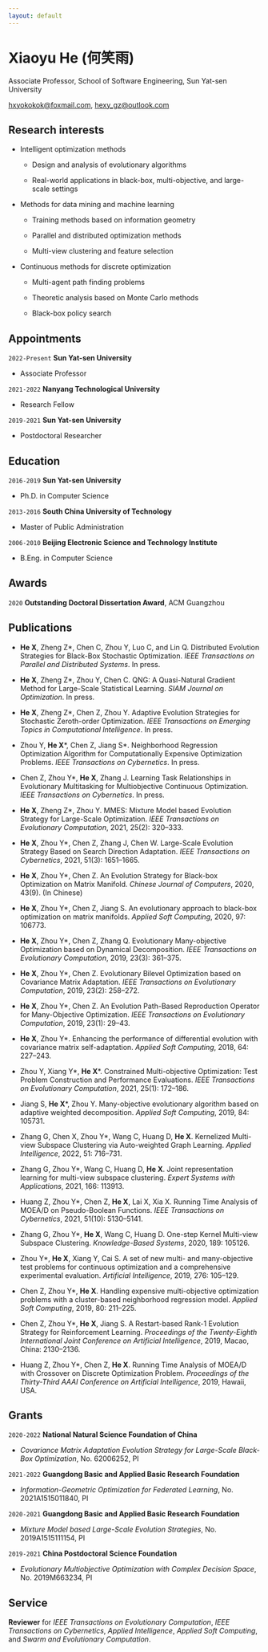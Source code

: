 ```yaml
---
layout: default
---
```


# Xiaoyu He (何笑雨)
<!-- ## About Me -->

<!-- <img class="profile-picture" src="me.jpg"> -->

Associate Professor, School of Software Engineering, Sun Yat-sen University

hxyokokok@foxmail.com, hexy_gz@outlook.com


## Research interests

- Intelligent optimization methods 

    - Design and analysis of evolutionary algorithms

    - Real-world applications in black-box, multi-objective, and large-scale settings 

- Methods for data mining and machine learning

    - Training methods based on information geometry

    - Parallel and distributed optimization methods

    - Multi-view clustering and feature selection

- Continuous methods for discrete optimization 

    - Multi-agent path finding problems

    - Theoretic analysis based on Monte Carlo methods

    - Black-box policy search

## Appointments 

`2022-Present` __Sun Yat-sen University__

- Associate Professor

`2021-2022` __Nanyang Technological University__

- Research Fellow

`2019-2021` __Sun Yat-sen University__

- Postdoctoral Researcher

## Education

`2016-2019`
__Sun Yat-sen University__

- Ph.D. in Computer Science

`2013-2016`
__South China University of Technology__

- Master of Public Administration

`2006-2010`
__Beijing Electronic Science and Technology Institute__

- B.Eng. in Computer Science

## Awards

`2020` 
__Outstanding Doctoral Dissertation Award__, ACM Guangzhou



## Publications

- __He X__, Zheng Z\*, Chen C, Zhou Y, Luo C, and Lin Q. Distributed Evolution Strategies for Black-Box Stochastic Optimization. *IEEE Transactions on Parallel and Distributed Systems*. In press.

- __He X__, Zheng Z\*, Zhou Y, Chen C. QNG: A Quasi-Natural Gradient Method for Large-Scale Statistical Learning. *SIAM Journal on Optimization*. In press. 

- __He X__, Zheng Z\*, Chen Z, Zhou Y. Adaptive Evolution Strategies for Stochastic Zeroth-order Optimization. *IEEE Transactions on Emerging Topics in Computational Intelligence*. In press. 

- Zhou Y, __He X__\*, Chen Z, Jiang S\*. Neighborhood Regression Optimization Algorithm for Computationally Expensive Optimization Problems. *IEEE Transactions on Cybernetics*. In press. 

- Chen Z, Zhou Y\*, __He X__, Zhang J. Learning Task Relationships in Evolutionary Multitasking for Multiobjective Continuous Optimization. *IEEE Transactions on Cybernetics*. In press. 

- __He X__, Zheng Z\*, Zhou Y. MMES: Mixture Model based Evolution Strategy for Large-Scale Optimization. *IEEE Transactions on Evolutionary Computation*, 2021, 25(2): 320–333.

- __He X__, Zhou Y\*, Chen Z, Zhang J, Chen W. Large-Scale Evolution Strategy Based on Search Direction Adaptation. *IEEE Transactions on Cybernetics*, 2021, 51(3): 1651–1665.

- __He X__, Zhou Y\*, Chen Z. An Evolution Strategy for Black-box Optimization on Matrix Manifold. *Chinese Journal of Computers*, 2020, 43(9). (In Chinese)

- __He X__, Zhou Y\*, Chen Z, Jiang S. An evolutionary approach to black-box optimization on matrix manifolds. *Applied Soft Computing*, 2020, 97: 106773.

- __He X__, Zhou Y\*, Chen Z, Zhang Q. Evolutionary Many-objective Optimization based on Dynamical Decomposition. *IEEE Transactions on Evolutionary Computation*, 2019, 23(3): 361–375.

- __He X__, Zhou Y\*, Chen Z. Evolutionary Bilevel Optimization based on Covariance Matrix Adaptation. *IEEE Transactions on Evolutionary Computation*, 2019, 23(2): 258–272.

- __He X__, Zhou Y\*, Chen Z. An Evolution Path-Based Reproduction Operator for Many-Objective Optimization. *IEEE Transactions on Evolutionary Computation*, 2019, 23(1): 29–43.

- __He X__, Zhou Y\*. Enhancing the performance of differential evolution with covariance matrix self-adaptation. *Applied Soft Computing*, 2018, 64: 227–243.

- Zhou Y, Xiang Y\*, __He X__\*. Constrained Multi-objective Optimization: Test Problem Construction and Performance Evaluations. *IEEE Transactions on Evolutionary Computation*, 2021, 25(1): 172–186. 

- Jiang S, __He X__\*, Zhou Y. Many-objective evolutionary algorithm based on adaptive weighted decomposition. *Applied Soft Computing*, 2019, 84: 105731. 

- Zhang G, Chen X, Zhou Y\*, Wang C, Huang D, __He X__. Kernelized Multi-view Subspace Clustering via Auto-weighted Graph Learning. *Applied Intelligence*, 2022, 51: 716–731.

- Zhang G, Zhou Y\*, Wang C, Huang D, __He X__. Joint representation learning for multi-view subspace clustering. *Expert Systems with Applications*, 2021, 166: 113913.

- Huang Z, Zhou Y\*, Chen Z, __He X__, Lai X, Xia X. Running Time Analysis of MOEA/D on Pseudo-Boolean Functions. *IEEE Transactions on Cybernetics*, 2021, 51(10): 5130–5141.

- Zhang G, Zhou Y\*, __He X__, Wang C, Huang D. One-step Kernel Multi-view Subspace Clustering. *Knowledge-Based Systems*, 2020, 189: 105126.

- Zhou Y\*, __He X__, Xiang Y, Cai S. A set of new multi- and many-objective test problems for continuous optimization and a comprehensive experimental evaluation. *Artificial Intelligence*, 2019, 276: 105–129.

- Chen Z, Zhou Y\*, __He X__. Handling expensive multi-objective optimization problems with a cluster-based neighborhood regression model. *Applied Soft Computing*, 2019, 80: 211–225.

- Chen Z, Zhou Y\*, __He X__, Jiang S. A Restart-based Rank-1 Evolution Strategy for Reinforcement Learning. *Proceedings of the Twenty-Eighth International Joint Conference on Artificial Intelligence*, 2019, Macao, China: 2130–2136.

- Huang Z, Zhou Y\*, Chen Z, __He X__. Running Time Analysis of MOEA/D with Crossover on Discrete Optimization Problem. *Proceedings of the Thirty-Third AAAI Conference on Artificial Intelligence*, 2019, Hawaii, USA.

## Grants

`2020-2022` __National Natural Science Foundation of China__

- *Covariance Matrix Adaptation Evolution Strategy for Large-Scale Black-Box Optimization*, No. 62006252, PI

`2021-2022` __Guangdong Basic and Applied Basic Research Foundation__

- *Information-Geometric Optimization for Federated Learning*, No. 2021A1515011840, PI

`2020-2021` __Guangdong Basic and Applied Basic Research Foundation__

- *Mixture Model based Large-Scale Evolution Strategies*, No. 2019A1515111154, PI

`2019-2021` __China Postdoctoral Science Foundation__

- *Evolutionary Multiobjective Optimization with Complex Decision Space*, No. 2019M663234, PI

## Service

__Reviewer__ for *IEEE Transactions on Evolutionary Computation*, *IEEE Transactions on Cybernetics*, *Applied Intelligence*, *Applied Soft Computing*, and *Swarm and Evolutionary Computation*.


<!-- ## Typography

This is a [link](http://google.com). Something *italics* and something **bold**.

Here is a table

Year | Award | Category
-----|-------|--------
2014 | Emmy  | Won Outstanding Lead Actor in a miniseries or a movie
2015 | BAFTA | Nominated for Best Leading Actor for Sherlock
2014 | Satellite | Won Best Actor miniseries or television film

Here is a horizontal rule

---

Here is a blockquote

> To a great mind, nothing is little

## References

* Foo Bar: Head of Department, Placeholder Names, Lorem
* John Doe: Associate Professor, Department of Computer Science, Ipsum -->
